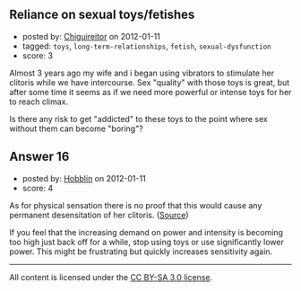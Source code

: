 ## Reliance on sexual toys/fetishes

- posted by: [Chiguireitor](https://stackexchange.com/users/-1/54-chiguireitor) on 2012-01-11
- tagged: `toys`, `long-term-relationships`, `fetish`, `sexual-dysfunction`
- score: 3

Almost 3 years ago my wife and i began using vibrators to stimulate her clitoris while we have intercourse. Sex "quality" with those toys is great, but after some time it seems as if we need more powerful or intense toys for her to reach climax.

Is there any risk to get "addicted" to these toys to the point where sex without them can become "boring"?


## Answer 16

- posted by: [Hobblin](https://stackexchange.com/users/-1/61-hobblin) on 2012-01-11
- score: 4

As for physical sensation there is no proof that this would cause any permanent desensitation of her clitoris. ([Source](http://www.goaskalice.columbia.edu/3757.html))

If you feel that the increasing demand on power and intensity is becoming too high just back off for a while, stop using toys or use significantly lower power. This might be frustrating but quickly increases sensitivity again.



---

All content is licensed under the [CC BY-SA 3.0 license](https://creativecommons.org/licenses/by-sa/3.0/).
